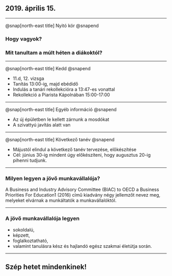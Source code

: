 ## 2019. április 15.

---

@snap[north-east title]
Nyitó kör
@snapend

### Hogy vagyok?
### Mit tanultam a múlt héten a diákoktól?

---

@snap[north-east title]
Kedd
@snapend

* 11.d, 12. vizsga
* Tanítás 13:00-ig, majd ebédidő
* Indulás a tanári rekollekcióra a 13:47-es vonattal
* Rekollekció a Piarista Kápolnában 15:00-17:00

---

@snap[north-east title]
Egyéb információ
@snapend

* Az új épületben le kellett zárnunk a mosdókat
* A szivattyú javítás alatt van

---

@snap[north-east title]
Következő tanév
@snapend

* Májustól elindul a következő tanév tervezése, előkészítése
* Cél: június 30-ig mindent úgy előkészíteni, hogy augusztus 20-ig pihenni tudjunk.

---

### Milyen legyen a jövő munkavállalója?

A Business and Industry Advisory Committee (BIAC) to OECD a Business Priorities For Education1 (2016) című kiadvány négy jellemzőt nevez meg, melyeket elvárnak a munkáltatók a munkavállalóktól.

---

### A jövő munkavállalója legyen
* sokoldalú,
* képzett,
* foglalkoztatható,
* valamint tanulásra kész és hajlandó egész szakmai életútja során.

---

## Szép hetet mindenkinek!
